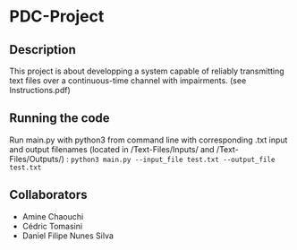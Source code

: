 # PDC-Project

## Description
This project is about developping a system capable of reliably transmitting text files over a continuous-time channel with impairments. (see Instructions.pdf)

## Running the code
Run main.py with python3 from command line with corresponding .txt input and output filenames (located in /Text-Files/Inputs/ and /Text-Files/Outputs/) : `python3 main.py --input_file test.txt --output_file test.txt`

## Collaborators
- Amine Chaouchi
- Cédric Tomasini
- Daniel Filipe Nunes Silva
